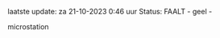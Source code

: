 laatste update: 
za 21-10-2023  0:46   uur 
Status: FAALT - geel - 
<div class="service Y">microstation</div>